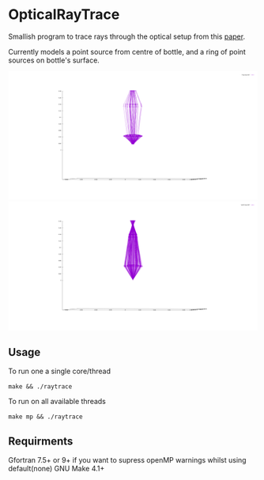 # OpticalRayTrace

Smallish program to trace rays through the optical setup from this [paper](https://doi.org/10.1039/D0AY01101K).

Currently models a point source from centre of bottle, and a ring of point sources on bottle's surface.


![Image of Rays from ring of sources](https://github.com/lewisfish/OpticalRayTrace/raw/main/images/ring-rays.png)
![Image of rays from point source](https://github.com/lewisfish/OpticalRayTrace/raw/main/images/point-rays.png)



## Usage

To run one a single core/thread
```
make && ./raytrace
```

To run on all available threads
```
make mp && ./raytrace
```

## Requirments
Gfortran 7.5+ or 9+ if you want to supress openMP warnings whilst using default(none)
GNU Make 4.1+
